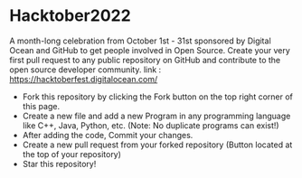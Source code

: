# Hacktober2022
A month-long celebration from October 1st - 31st sponsored by Digital Ocean and GitHub to get people involved in Open Source. Create your very first pull request to any public repository on GitHub and contribute to the open source developer community.
link : https://hacktoberfest.digitalocean.com/


* Fork this repository by clicking the Fork button on the top right corner of this page.
* Create a new file and add a new Program in any programming language like C++, Java, Python, etc. (Note: No duplicate programs can exist!)
* After adding the code, Commit your changes.
* Create a new pull request from your forked repository (Button located at the top of your repository)
* Star this repository!
